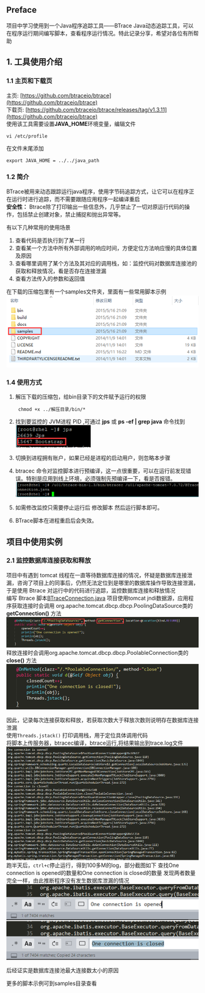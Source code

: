 ## Preface
项目中学习使用到一个Java程序追踪工具——BTrace Java动态追踪工具，可以在程序运行期间编写脚本，查看程序运行情况。特此记录分享，希望对各位有所帮助

## 1. 工具使用介绍
### 1.1 主页和下载页
主页:  [https://github.com/btraceio/btrace](https://github.com/btraceio/btrace)  
下载页: [https://github.com/btraceio/btrace/releases/tag/v1.3.11](https://github.com/btraceio/btrace)  
使用该工具需要设置**JAVA_HOME**环境变量，编辑文件

    vi /etc/profile

在文件末尾添加

    export JAVA_HOME = ../../java_path
    
### 1.2 简介
BTrace被用来动态跟踪运行java程序，使用字节码追踪方式，让它可以在程序正在运行时进行追踪，而不需要跟随应用程序一起编译重启  
**安全性：** Btrace除了打印输出一些信息外，几乎禁止了一切对原运行代码的操作，包括禁止创建对象，禁止捕捉和抛出异常等。

有以下几种常用的使用场景
1. 查看代码是否执行到了某一行
2. 查看某一个方法中所有外部调用的响应时间，方便定位方法响应慢的具体位置及原因
3. 查看哪里调用了某个方法及其对应的调用栈，如：监控代码对数据库连接池的获取和释放情况，看是否存在连接泄漏
4. 查看方法传入的参数和返回值

在下载的压缩包里有一个samples文件夹，里面有一些常用脚本示例
![samples][1]

### 1.4 使用方式

1. 解压下载的压缩包，给bin目录下的文件赋予运行的权限  

	    chmod +x ../解压目录/bin/*

2. 找到要监控的 JVM进程 PID ,可通过 **jps** 或 **ps -ef | grep java** 命令找到  
![jps][2]
3. 切换到进程拥有账户，如果已经是进程的启动用户，则忽略本步骤

4. btracec 命令对监控脚本进行预编译，这一点很重要，可以在运行前发现错误。特别是应用到线上环境，必须强制先预编译一下，看是否报错。
![btracec][3]
5. 如需修改监控只需要停止运行后 修改脚本 然后运行脚本即可。

7. BTrace脚本在进程重启后会失效。

## 项目中使用实例
### 2.1 监控数据库连接获取和释放

项目中有遇到 tomcat 线程在一直等待数据库连接的情况，怀疑是数据库连接泄漏，咨询了项目上的同事后，仍然无法定位到是哪里的数据库操作导致连接泄漏，于是使用 Btrace 对运行中的代码进行追踪，监控数据库连接和释放情况  
编写 Btrace 脚本[BTraceConnection.java](https://github.com/HuangZhiAn/MyBlog/raw/master/resource/images/btrace/BTraceConnection.java)
项目使用tomcat jndi数据源，应用程序获取连接时会调用  org.apache.tomcat.dbcp.dbcp.PoolingDataSource类的**getConnection()** 方法
![getConnection][4]
释放连接时会调用org.apache.tomcat.dbcp.dbcp.PoolableConnection类的**close()** 方法
![close][5]

因此，记录每次连接获取和释放，若获取次数大于释放次数则说明存在数据库连接泄漏  
使用`Threads.jstack()` 打印调用栈，用于定位具体调用代码  
将脚本上传服务器，btracec编译，btrace运行,将结果输出到trace.log文件
![log][6]
跑半天后，`ctrl+c`停止运行，得到100多M的log，部分截图如下
查找One connection is opened的数量和One connection is closed的数量
发现两者数量完全一样，由此推断程序没有发生数据库泄漏的情况
![connection_open.png][7]
![connection_close.png][8]

后经证实是数据库连接池最大连接数太小的原因  

更多的脚本示例可到samples目录查看

[1]:https://github.com/HuangZhiAn/MyBlog/raw/master/resource/images/btrace/samples.png
[2]:https://github.com/HuangZhiAn/MyBlog/raw/master/resource/images/btrace/jps.png
[3]:https://github.com/HuangZhiAn/MyBlog/raw/master/resource/images/btrace/btracec.png
[4]:https://github.com/HuangZhiAn/MyBlog/raw/master/resource/images/btrace/getConnection.png
[5]:https://github.com/HuangZhiAn/MyBlog/raw/master/resource/images/btrace/close.png "close.png"
[6]:https://github.com/HuangZhiAn/MyBlog/raw/master/resource/images/btrace/log.png
[7]:https://github.com/HuangZhiAn/MyBlog/raw/master/resource/images/btrace/connection_open.png "connection_open.png"
[8]:https://github.com/HuangZhiAn/MyBlog/raw/master/resource/images/btrace/connection_close.png "connection_close.png"

<!--stackedit_data:
eyJoaXN0b3J5IjpbLTk2ODAyMjM4MywxODc0ODI4Njg5LC0xMz
Y0MTA1MDgxXX0=
-->